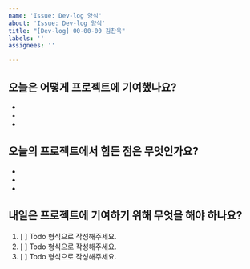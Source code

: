 ```yaml
---
name: 'Issue: Dev-log 양식'
about: 'Issue: Dev-log 양식'
title: "[Dev-log] 00-00-00 김찬욱"
labels: ''
assignees: ''

---
```


## 오늘은 어떻게 프로젝트에 기여했나요?
- 
- 
-

## 오늘의 프로젝트에서 힘든 점은 무엇인가요?
-
-
-

## 내일은 프로젝트에 기여하기 위해 무엇을 해야 하나요?
1. [ ] Todo 형식으로 작성해주세요.
2. [ ] Todo 형식으로 작성해주세요.
3. [ ] Todo 형식으로 작성해주세요.
